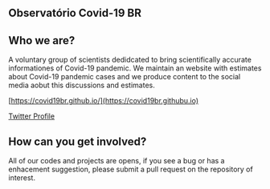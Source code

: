 ## Observatório Covid-19 BR


## Who we are?

A voluntary group of scientists dedidcated to bring scientifically accurate informationes of Covid-19 pandemic. 
We maintain an website with estimates about Covid-19 pandemic cases and we produce content to the social media aobut this discussions and estimates.

[https://covid19br.github.io/](https://covid19br.githubu.io)

[Twitter Profile](https://twitter.com/obscovid19br)

## How can you get involved?

All of our codes and projects are opens, if you see a bug or has a enhacement suggestion, please submit a pull request on the repository of interest.


